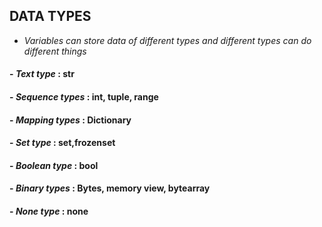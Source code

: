 ## DATA TYPES
- *Variables can store data of different types and different types can do different things*
#### - *Text type*        :  str
#### - *Sequence types*   :  int, tuple, range
#### - *Mapping types*    :  Dictionary
#### - *Set type*         :  set,frozenset
#### - *Boolean type*     :  bool
#### - *Binary types*     :  Bytes, memory view, bytearray
#### - *None type*        :  none